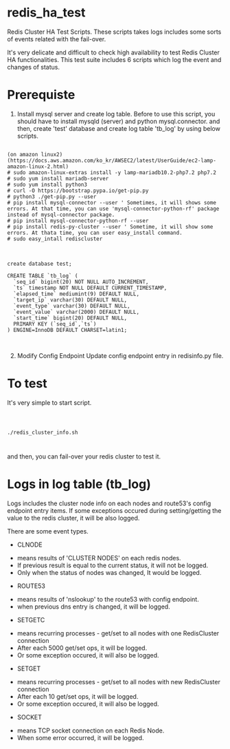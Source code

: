 # redis_ha_test
Redis Cluster HA Test Scripts. These scripts takes logs includes some sorts of events related with the fail-over.

It's very delicate and difficult to check high availability to test Redis Cluster HA functionalities. 
This test suite includes 6 scripts which log the event and changes of status. 

# Prerequiste

1. Install mysql server and create log table.
Before to use this script, you should have to install mysqld (server) and python mysql.connector.
and then, create 'test' database and create log table 'tb_log' by using below scripts.
<pre>
<code>
(on amazon linux2)
(https://docs.aws.amazon.com/ko_kr/AWSEC2/latest/UserGuide/ec2-lamp-amazon-linux-2.html)
# sudo amazon-linux-extras install -y lamp-mariadb10.2-php7.2 php7.2
# sudo yum install mariadb-server
# sudo yum install python3
# curl -O https://bootstrap.pypa.io/get-pip.py
# python3 ./get-pip.py --user
# pip install mysql-connector --user ' Sometimes, it will shows some errors. At that time, you can use 'mysql-connector-python-rf' package instead of mysql-connector package.
# pip install mysql-connector-python-rf --user
# pip install redis-py-cluster --user ' Sometime, it will show some errors. At thata time, you can user easy_install command.
# sudo easy_intall rediscluster
</code>
</pre>

<pre>
<code>
create database test;

CREATE TABLE `tb_log` (
  `seq_id` bigint(20) NOT NULL AUTO_INCREMENT,
  `ts` timestamp NOT NULL DEFAULT CURRENT_TIMESTAMP,
  `elapsed_time` mediumint(9) DEFAULT NULL,
  `target_ip` varchar(30) DEFAULT NULL,
  `event_type` varchar(30) DEFAULT NULL,
  `event_value` varchar(2000) DEFAULT NULL,
  `start_time` bigint(20) DEFAULT NULL,
  PRIMARY KEY (`seq_id`,`ts`)
) ENGINE=InnoDB DEFAULT CHARSET=latin1;

</code>
</pre>

2. Modify Config Endpoint
Update config endpoint entry in redisinfo.py file.

# To test

It's very simple to start script.

<code>

./redis_cluster_info.sh

</code>

and then, you can fail-over your redis cluster to test it.

# Logs in log table (tb_log)

Logs includes the cluster node info on each nodes and route53's config endpoint entry items.
If some exceptions occured during setting/getting the value to the redis cluster, it will be also logged.

There are some event types.

* CLNODE
 - means results of 'CLUSTER NODES' on each redis nodes. 
 - If previous result is equal to the current status, it will not be logged.
 - Only when the status of nodes was changed, It would be logged.
 
* ROUTE53
 - means results of 'nslookup' to the route53 with config endpoint.
 - when previous dns entry is changed, it will be logged.
 
* SETGETC
 - means recurring processes - get/set to all nodes with one RedisCluster connection
 - After each 5000 get/set ops, it will be logged.
 - Or some exception occured, it will also be logged.
 
* SETGET
 - means recurring processes - get/set to all nodes with new RedisCluster connection
 - After each 10 get/set ops, it will be logged.
 - Or some exception occured, it will also be logged.

* SOCKET
 - means TCP socket connection on each Redis Node.
 - When some error occurred, it will be logged.


